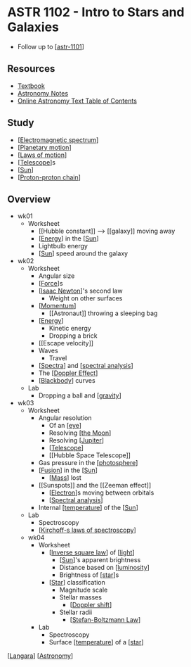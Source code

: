 # ASTR 1102 - Intro to Stars and Galaxies

- Follow up to [[astr-1101]]

## Resources

- [Textbook](https://openstax.org/details/books/astronomy)
- [Astronomy Notes](https://www.astronomynotes.com/)
- [Online Astronomy Text Table of Contents](https://cseligman.com/text/tableofcontents.htm)

## Study

- [[Electromagnetic spectrum]]
- [[Planetary motion]]
- [[Laws of motion]]
- [[Telescope]]s
- [[Sun]]
- [[Proton-proton chain]]

## Overview

- wk01
  - Worksheet
    - [[Hubble constant]] --> [[galaxy]] moving away
    - [[Energy]] in the [[Sun]]
    - Lightbulb energy
    - [[Sun]] speed around the galaxy
- wk02
  - Worksheet
    - Angular size
    - [[Force]]s
    - [[Isaac Newton]]'s second law
      - Weight on other surfaces
    - [[Momentum]]
      - [[Astronaut]] throwing a sleeping bag
    - [[Energy]]
      - Kinetic energy
      - Dropping a brick
    - [[Escape velocity]]
    - Waves
      - Travel
    - [[Spectra]] and [[spectral analysis]]
    - The [[Doppler Effect]]
    - [[Blackbody]] curves
  - Lab
    - Dropping a ball and [[gravity]]
- wk03
  - Worksheet
    - Angular resolution
      - Of an [[eye]]
      - Resolving [[the Moon]]
      - Resolving [[Jupiter]]
      - [[Telescope]]
      - [[Hubble Space Telescope]]
    - Gas pressure in the [[photosphere]]
    - [[Fusion]] in the [[Sun]]
      - [[Mass]] lost
    - [[Sunspots]] and the [[Zeeman effect]]
      - [[Electron]]s moving between orbitals
      - [[Spectral analysis]]
    - Internal [[temperature]] of the [[Sun]]
  - Lab
    - Spectroscopy
    - [[Kirchoff-s laws of spectroscopy]]
  - wk04
    - Worksheet
      - [[Inverse square law]] of [[light]]
        - [[Sun]]'s apparent brightness
        - Distance based on [[luminosity]]
        - Brightness of [[star]]s
      - [[Star]] classification
        - Magnitude scale
        - Stellar masses
          - [[Doppler shift]]
        - Stellar radii
          - [[Stefan-Boltzmann Law]]
    - Lab
      - Spectroscopy
      - Surface [[temperature]] of a [[star]]

[[Langara]] [[Astronomy]]

[//begin]: # "Autogenerated link references for markdown compatibility"
[astr-1101]: astr-1101 "ASTR 1101 - Intro to the Solar System"
[Electromagnetic spectrum]: electromagnetic-spectrum "Electromagnetic Spectrum"
[Planetary motion]: planetary-motion "Planetary Motion"
[Laws of motion]: laws-of-motion "Laws of Motion"
[Telescope]: telescope "Telescope"
[Sun]: sun "Sun"
[Proton-proton chain]: proton-proton-chain "Proton-Proton Chain"
[Energy]: energy "Energy"
[Force]: force "Force"
[Isaac Newton]: isaac-newton "Isaac Newton"
[Momentum]: momentum "Momentum"
[Spectra]: spectra "Spectra"
[spectral analysis]: spectral-analysis "Spectral Analysis"
[Doppler Effect]: doppler-effect "Doppler Effect"
[Blackbody]: blackbody "Blackbody"
[gravity]: gravity "Gravity"
[eye]: eye "Eye"
[the Moon]: the-moon "The Moon"
[Jupiter]: jupiter "Jupiter ♃"
[photosphere]: photosphere "Photosphere"
[Fusion]: fusion "Fusion"
[Mass]: mass "Mass"
[Electron]: electron "Electron"
[Spectral analysis]: spectral-analysis "Spectral Analysis"
[temperature]: temperature "Temperature"
[Kirchoff-s laws of spectroscopy]: kirchoff-s-laws-of-spectroscopy "Kirchoff's Laws of Spectroscopy"
[Inverse square law]: inverse-square-law "Inverse Square Law"
[light]: light "Light"
[luminosity]: luminosity "Luminosity"
[star]: star "Star"
[Doppler shift]: doppler-shift "Doppler Shift"
[Stefan-Boltzmann Law]: stefan-boltzmann-law "Stefan-Boltzmann Law"
[Langara]: langara "Langara"
[Astronomy]: astronomy "Astronomy"
[//end]: # "Autogenerated link references"